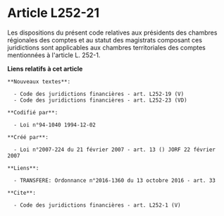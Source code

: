 # Article L252-21

Les dispositions du présent code relatives aux présidents des chambres régionales des comptes et au statut des magistrats
composant ces juridictions sont applicables aux chambres territoriales des comptes mentionnées à l'article L. 252-1.

**Liens relatifs à cet article**

	**Nouveaux textes**:

	  - Code des juridictions financières - art. L252-19 (V)
	  - Code des juridictions financières - art. L252-23 (VD)

	**Codifié par**:

	  - Loi n°94-1040 1994-12-02

	**Créé par**:

	  - Loi n°2007-224 du 21 février 2007 - art. 13 () JORF 22 février 2007

	**Liens**:

	  - TRANSFERE: Ordonnance n°2016-1360 du 13 octobre 2016 - art. 33

	**Cite**:

	  - Code des juridictions financières - art. L252-1 (V)
